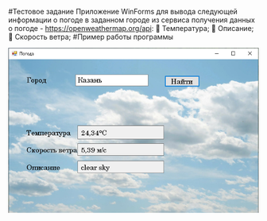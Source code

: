 #Тестовое задание
Приложение WinForms для вывода следующей информации о погоде в заданном городе из сервиса получения данных о погоде - https://openweathermap.org/api:
 Температура;
 Описание;
 Скорость ветра;
#Пример работы программы
<picture>
  
  <img alt="example" src="https://github.com/suadin543/TestTask/blob/master/image/example.PNG">
</picture>

